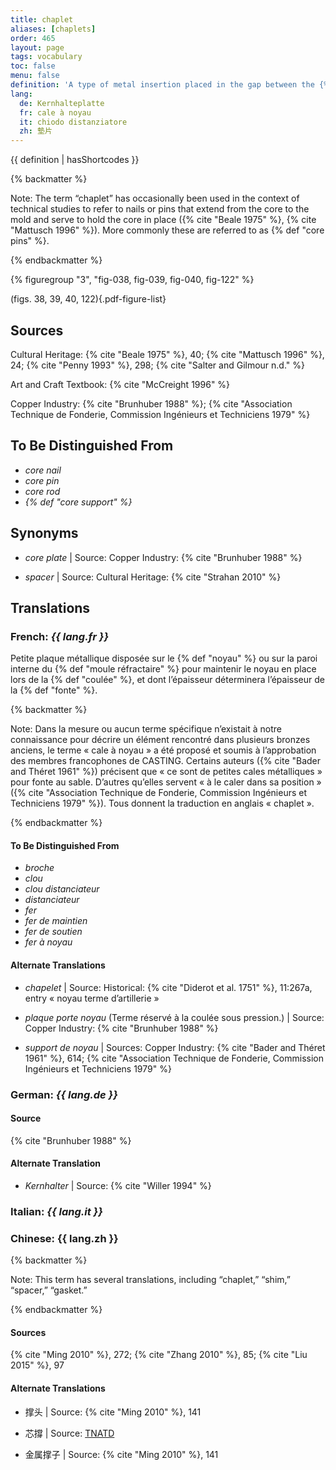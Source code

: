 ```yaml
---
title: chaplet
aliases: [chaplets]
order: 465
layout: page
tags: vocabulary
toc: false
menu: false
definition: 'A type of metal insertion placed in the gap between the {% def "core" %} and the outer {% def "mold" %} as a spacer to hold the core in place during the casting operation. A number of these are placed strategically throughout the mold. They are most often made of an alloy similar to that of the surrounding metal, as they will become embedded in the {% def "cast (n.)" "cast" %}. In modern foundries, chaplets are mainly used in {% def "sand casting" %}, but they have been encountered in historic {% def "lost-wax casting" %} as well.'
lang:
  de: Kernhalteplatte
  fr: cale à noyau
  it: chiodo distanziatore
  zh: 墊片
---
```


{{ definition | hasShortcodes }}

{% backmatter %}

Note: The term “chaplet” has occasionally been used in the context of technical studies to refer to nails or pins that extend from the core to the mold and serve to hold the core in place ({% cite "Beale 1975" %}, {% cite "Mattusch 1996" %}). More commonly these are referred to as {% def "core pins" %}.

{% endbackmatter %}

{% figuregroup "3", "fig-038, fig-039, fig-040, fig-122" %}

(figs. 38, 39, 40, 122){.pdf-figure-list}

## Sources

Cultural Heritage: {% cite "Beale 1975" %}, 40; {% cite "Mattusch 1996" %}, 24; {% cite "Penny 1993" %}, 298; {% cite "Salter and Gilmour n.d." %}

Art and Craft Textbook: {% cite "McCreight 1996" %}

Copper Industry: {% cite "Brunhuber 1988" %}; {% cite "Association Technique de Fonderie, Commission Ingénieurs et Techniciens 1979" %}

## To Be Distinguished From

- *core nail*
- *core pin*
- *core rod*
- *{% def "core support" %}*

## Synonyms

- *core plate* | Source: Copper Industry: {% cite "Brunhuber 1988" %}

- *spacer* | Source: Cultural Heritage: {% cite "Strahan 2010" %}

## Translations

<div class="accordion">

### **French**: *{{ lang.fr }}*

Petite plaque métallique disposée sur le {% def "noyau" %} ou sur la paroi interne du {% def "moule réfractaire" %} pour maintenir le noyau en place lors de la {% def "coulée" %}, et dont l’épaisseur déterminera l’épaisseur de la {% def "fonte" %}.

{% backmatter %}

Note: Dans la mesure ou aucun terme spécifique n’existait à notre connaissance pour décrire un élément rencontré dans plusieurs bronzes anciens, le terme « cale à noyau » a été proposé et soumis à l’approbation des membres francophones de CASTING. Certains auteurs ({% cite "Bader and Théret 1961" %}) précisent que « ce sont de petites cales métalliques » pour fonte au sable. D’autres qu’elles servent « à le caler dans sa position » ({% cite "Association Technique de Fonderie, Commission Ingénieurs et Techniciens 1979" %}). Tous donnent la traduction en anglais « chaplet ».

{% endbackmatter %}

#### To Be Distinguished From

- *broche*
- *clou*
- *clou distanciateur*
- *distanciateur*
- *fer*
- *fer de maintien*
- *fer de soutien*
- *fer à noyau*

#### Alternate Translations

- *chapelet* | Source: Historical: {% cite "Diderot et al. 1751" %}, 11:267a, entry « noyau terme d’artillerie »

- *plaque porte noyau* (Terme réservé à la coulée sous pression.) | Source: Copper Industry: {% cite "Brunhuber 1988" %}

- *support de noyau* | Sources: Copper Industry: {% cite "Bader and Théret 1961" %}, 614; {% cite "Association Technique de Fonderie, Commission Ingénieurs et Techniciens 1979" %}

### **German**: *{{ lang.de }}*

#### Source

{% cite "Brunhuber 1988" %}

#### Alternate Translation

- *Kernhalter* | Source: {% cite "Willer 1994" %}

### **Italian**: *{{ lang.it }}*

### **Chinese**: {{ lang.zh }}

{% backmatter %}

Note: This term has several translations, including “chaplet,” “shim,” “spacer,” “gasket.”

{% endbackmatter %}

#### Sources

{% cite "Ming 2010" %}, 272; {% cite "Zhang 2010" %}, 85; {% cite "Liu 2015" %}, 97

#### Alternate Translations

- 撑头 | Source: {% cite "Ming 2010" %}, 141

- 芯撐 | Source: [TNATD](https://terms.naer.edu.tw/detail/1262400/?index=4)

- 金属撑子 | Source: {% cite "Ming 2010" %}, 141

</div>
